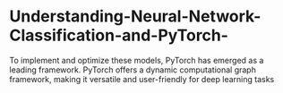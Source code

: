 # Understanding-Neural-Network-Classification-and-PyTorch-
To implement and optimize these models, PyTorch has emerged as a leading framework. PyTorch offers a dynamic computational graph framework, making it versatile and user-friendly for deep learning tasks
